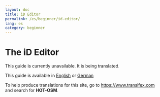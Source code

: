 ```yaml
---
layout: doc
title: iD Editor
permalink: /es/beginner/id-editor/
lang: es
category: beginner
---
```


The iD Editor
=============

This guide is currently unavailable. It is being translated.

This guide is available in [English](/en/beginner/id-editor/) or [German](/de/beginner/id-editor/)

To help produce translations for this site, go to <https://www.transifex.com> and search for **HOT-OSM**.
